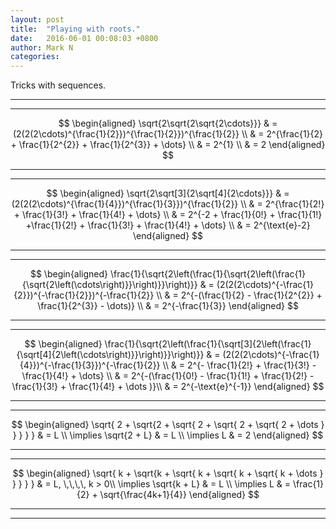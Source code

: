 ```yaml
---
layout: post
title:  "Playing with roots."
date:   2016-06-01 00:08:03 +0800
author: Mark N
categories:
---
```

Tricks with sequences.

<hr>
<hr>
<center>
	$$
	\begin{aligned}
		\sqrt{2\sqrt{2\sqrt{2\cdots}}}
		& = (2(2(2\cdots)^{\frac{1}{2}})^{\frac{1}{2}})^{\frac{1}{2}} \\
		& = 2^{\frac{1}{2} + \frac{1}{2^{2}} + \frac{1}{2^{3}} + \dots} \\
		& = 2^{1} \\
		& = 2
	\end{aligned}
	$$	
</center>
<hr>
<hr>
<center>
	$$
	\begin{aligned}
		\sqrt{2\sqrt[3]{2\sqrt[4]{2\cdots}}}
		& = (2(2(2\cdots)^{\frac{1}{4}})^{\frac{1}{3}})^{\frac{1}{2}} \\
		& = 2^{\frac{1}{2!} + \frac{1}{3!} + \frac{1}{4!} + \dots} \\
		& = 2^{-2 + \frac{1}{0!} + \frac{1}{1!} +\frac{1}{2!} + \frac{1}{3!} + \frac{1}{4!} + \dots} \\
		& = 2^{\text{e}-2}
	\end{aligned}
	$$
</center>
<hr>
<hr>
<center>
	$$
	\begin{aligned}
		\frac{1}{\sqrt{2\left(\frac{1}{\sqrt{2\left(\frac{1}{\sqrt{2\left(\cdots\right)}}\right)}}\right)}}
		& = (2(2(2\cdots)^{-\frac{1}{2}})^{-\frac{1}{2}})^{-\frac{1}{2}} \\
		& = 2^{-(\frac{1}{2} - \frac{1}{2^{2}} + \frac{1}{2^{3}} - \dots)} \\
		& = 2^{-\frac{1}{3}}
	\end{aligned}
	$$
</center>
<hr>
<hr>
<center>
	$$
	\begin{aligned}
	\frac{1}{\sqrt{2\left(\frac{1}{\sqrt[3]{2\left(\frac{1}{\sqrt[4]{2\left(\cdots\right)}}\right)}}\right)}}
	& = (2(2(2\cdots)^{-\frac{1}{4}})^{-\frac{1}{3}})^{-\frac{1}{2}} \\
	& = 2^{- \frac{1}{2!} + \frac{1}{3!} - \frac{1}{4!} + \dots} \\
	& = 2^{-(\frac{1}{0!} - \frac{1}{1!} + \frac{1}{2!} - \frac{1}{3!} + \frac{1}{4!} + \dots )}\\
	& = 2^{-\text{e}^{-1}}
	\end{aligned}
	$$
</center>
<hr>
<hr>
<center>
	$$ 
	\begin{aligned}
	\sqrt{ 2 + \sqrt{2 + \sqrt{ 2 + \sqrt{ 2 + \sqrt{ 2 + \dots } } } } } & = L \\
	\implies \sqrt{2 + L} & = L \\
	\implies L & = 2 
	\end{aligned}
	$$
</center>
<hr>
<hr>
<center>
	$$ 
	\begin{aligned}
	\sqrt{ k + \sqrt{k + \sqrt{ k + \sqrt{ k + \sqrt{ k + \dots } } } } } & = L, \,\,\,\, k > 0\\
	\implies \sqrt{k + L} & = L \\
	\implies L & = \frac{1}{2} + \sqrt{\frac{4k+1}{4}}
	\end{aligned}
	$$
</center>
<hr>
<hr>